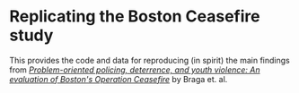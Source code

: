 # Replicating the Boston Ceasefire study

This provides the code and data for reproducing (in spirit) the main findings from *[Problem-oriented policing, deterrence, and youth violence: An evaluation of Boston's Operation Ceasefire]([url](https://www.d.umn.edu/~jmaahs/Correctional%20Assessment/Articles/Braga_problem_oriented%20policing_deterrence.pdf))* by Braga et. al. 
